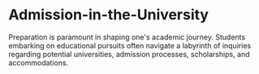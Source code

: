 # Admission-in-the-University
Preparation is paramount in shaping one's academic journey. Students embarking on educational pursuits often navigate a labyrinth of inquiries regarding potential universities, admission processes, scholarships, and accommodations. 
